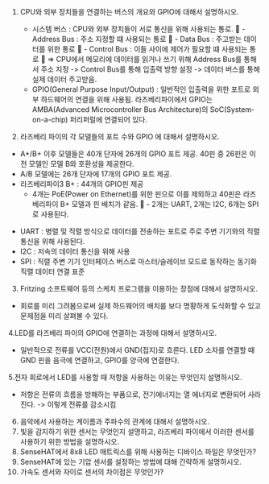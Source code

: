 1. CPU와 외부 장치들을 연결하는 버스의 개요와 GPIO에 대해서 설명하시오.
   - 시스템 버스 : CPU와 외부 장치들이 서로 통신을 위해 사용되는 통로.
    - Address Bus : 주소 지정할 떄 사용되는 통로
    - Data Bus : 주고받는 데이터를 위한 통로
    - Control Bus : 이들 사이에 제어가 필요할 떄 사용되는 통로
    => CPU에서 메모리에 데이터를 읽거나 쓰기 위해 Address Bus를 통해서 주소 지정 -> Control Bus를 통해 입출력 방향 설정 -> 데이터 버스를 통해 실제 데이터 주고받음.
   -  GPIO(General Purpose Input/Output) : 일반적인 입출력을 위한 포트로 외부 하드웨어의 연결을 위해 사용됨. 라즈베리파이에서 GPIO는 AMBA(Advanced Microcontroller Bus Architecture)의 SoC(System-on-a-chip) 퍼리퍼럴에 연결되어 있다.

2. 라즈베리 파이의 각 모델들의 포트 수와 GPIO 에 대해서 설명하시오.
  - A+/B+ 이후 모델들은 40개 단자에 26개의 GPIO 포트 제공. 40핀 중 26핀은 이전 모델인 모델 B와 호환성을 제공한다.
  - A/B 모델에는 26개 단자에 17개의 GPIO 포트 제공.
  - 라즈베리파이3 B+ : 44개의 GPIO핀 제공
    - 4개는 PoE(Power on Ethernet)를 위한 핀으로 이를 제외하고 40핀은 라즈베리파이 B+ 모델과 핀 배치가 같음.
 - 2개는 UART, 2개는 I2C, 6개는 SPI로 사용된다.
  + UART : 병렬 및 직렬 방식으로 데이터를 전송하는 포트로 주로 주변 기기와의 직렬통신을 위해 사용된다.
  + I2C : 저속의 데이터 통신을 위해 사용
  + SPI : 직렬 주변 기기 인터페이스 버스로 마스터/슬레이브 모드로 동작하는 동기화 직렬 데이터 연결 표준

3. Fritzing 소프트웨어 등의 스케치 프로그램을 이용하는 장점에 대해서 설명하시오.
  - 회로를 미리 그려봄으로써 실제 하드웨어의 배치를 보다 명황하게 도식화할 수 있고 문제점을 미리 살펴볼 수 있다.

4.LED를 라즈베리 파이의 GPIO에 연결하는 과정에 대해서 설명하시오.
  - 일반적으로 전류를 VCC(전원)에서 GND(접지)로 흐른다. LED 소자를 연결할 때 GND 핀을 음극에 연결하고, GPIO를 양극에 연결한다.

5.전자 회로에서 LED를 사용할 때 저항을 사용하는 이유는 무엇인지 설명하시오.
  - 저항은 전류의 흐름을 방해하는 부품으로, 전기에너지는 열 에너지로 변환되어 사라진다. -> 이렇게 전류를 감소시킴

6. 음악에서 사용하는 계이름과 주파수의 관계에 대해서 설명하시오.
7. 빛을 감지하기 위한 센서는 무엇인지 설명하고, 라즈베리 파이에서 이러한 센서를 사용하기 위한 방법을 설명하시오.
8. SenseHAT에서 8x8 LED 매트릭스를 위해 사용하는 디바이스 파일은 무엇인가?
9. SenseHAT에 있는 기압 센서를 설정하는 방법에 대해 간략하게 설명하시오.
10. 가속도 센서와 자이로 센서의 차이점은 무엇인가?
